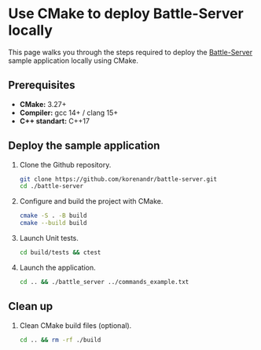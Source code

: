 # Use CMake to deploy Battle-Server locally

This page walks you through the steps required to deploy the [Battle-Server](https://github.com/korenandr/battle-server) sample application locally using CMake.

## Prerequisites

- **CMake:** 3.27+
- **Compiler:** gcc 14+ / clang 15+
- **C++ standart:** C++17

## Deploy the sample application

1. Clone the Github repository.

    ```bash
    git clone https://github.com/korenandr/battle-server.git
    cd ./battle-server
    ```

2. Configure and build the project with CMake.

    ```bash
    cmake -S . -B build
    cmake --build build
    ```

4. Launch Unit tests.

    ```bash
    cd build/tests && ctest
    ```

5. Launch the application.

    ```bash
    cd .. && ./battle_server ../commands_example.txt
    ```

## Clean up

1. Clean CMake build files (optional).

    ```bash
    cd .. && rm -rf ./build
    ```